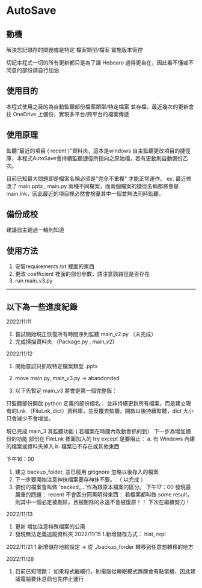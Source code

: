 # AutoSave

## 動機
解決忘記儲存的問題或是特定 檔案類型/檔案 實施版本管控

切記本程式一切的所有更新都只是為了讓 Hebearo 過得更自在，因此看不懂或不同意的部份請自行加油

## 使用目的
本程式使用之目的為自動監聽部份檔案類型/特定檔案 並存檔。最近幾次的更新會往 OneDrive 上備份，實現多平台/跨平台的檔案傳遞
## 使用原理

監聽"最近的項目 ( recent )"資料夾，這本是windows 自主監聽更改項目的捷徑庫，本程式AutoSave會持續監聽捷徑所指向之原始檔，若有更動則自動備份乙次。

目前已知最大問題即是檔案名稱必須是"完全不重複" 才能正常運作。
ex.
最近修改了 main.pptx , main.py 兩種不同檔案，而兩個檔案的捷徑名稱都將會是 main.lnk，因此最近的項目裡必然會捨棄其中一個並無法同時監聽。

## 備份成校
建議自主跑過一輪則知道

## 使用方法

1. 安裝requirements.txt 裡面的東西
2. 更改 coefficient 裡面的部份參數，請注意該路徑是否存在
3. run main_v3.py



------
## 以下為一些進度紀錄
2022/11/11
1. 嘗試開始現正恢復所有時間序列監聽 main_v2.py （未完成）
2. 完成掃描資料夾 （Package.py , main_v2)


2022/11/12
1. 開始嘗試只抓取特定檔案類型 .pptx
2. move main.py, main_v3.py -> abandonded

3. 以下先暫定 main_v3 將會是第一個完整版：

只監聽部份開啟 python 定義的部份檔名：
並非持續更新所有檔案，而是建立現有的Lnk （FileLnk_dict）資料庫，並反覆去監聽，開啟以後持續監聽，dict 大小只會減少不會增加。

現已完成 main_3 其監聽功能 ( 若檔案在時間內改動會抓的到）
下一步為增加備份的功能
部份在 FileLnk 裡面加入的 try except 是要阻止：
    a. 有 Windows 內建的檔案或資料夾掉入
    b. 檔案已不存在或其他東西

下午16：00
1. 建立 backup_folder, 並已經用 gitignore 忽略以後存入的檔案
2. 下一步要開始注意神抹檔案要存神抹不要。 （ 以完成 ）
3. 備份的檔案會叫做 'backed_...'作為跟原本檔案的區分。
下午17：00
發現最嚴重的問題：
 recent 不會區分同黨明得東西： 若檔案都叫做 some result，則其中一個必定被刪除，且被刪除的永遠不會被復原！！
下次在繼續努力！

2022/11/13
1. 更新 增加注意特殊檔案的公用
2. 發現無法定義追蹤資料夾
2022/11/15
1.新增儲存方式： hist, repl

2022/11/21
1.新增儲存地點設定 -> 從 ./backup_forder 轉移到任意想轉移的地方


2022/11/28
1. 目前已知問題： 如果程式繼續行，則電腦從睡眠模式甦醒會有點當機，因此建議電腦要休息前也先停止運行
